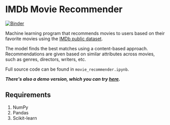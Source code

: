 # IMDb Movie Recommender
[![Binder](https://mybinder.org/badge_logo.svg)](https://mybinder.org/v2/gh/SamIAm10/IMDb-Movie-Recommender/HEAD?filepath=movie_recommender_DEMO.ipynb)

Machine learning program that recommends movies to users based on their favorite movies using the [IMDb public dataset](https://www.imdb.com/interfaces/).

The model finds the best matches using a content-based approach. Recommendations are given based on similar attributes across movies, such as genres, directors, writers, etc.

Full source code can be found in `movie_recommender.ipynb`.

***There's also a demo version, which you can try [here](https://colab.research.google.com/drive/1xPfE2VuYHbOV0mjNxFMCkQq_T_5eJZwE?usp=sharing).***

## Requirements
1. NumPy
2. Pandas
3. Scikit-learn
